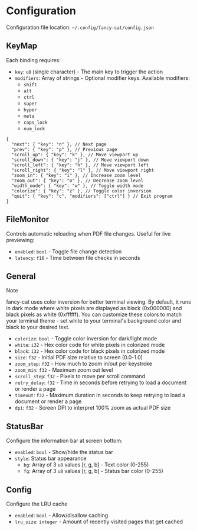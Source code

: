 # Configuration

Configuration file location: `~/.config/fancy-cat/config.json`

## KeyMap

Each binding requires:

- `key`: `u8` (single character) - The main key to trigger the action
- `modifiers`: Array of strings - Optional modifier keys. Available modifiers:
  - `shift`
  - `alt`
  - `ctrl`
  - `super`
  - `hyper`
  - `meta`
  - `caps_lock`
  - `num_lock`

```jsonc
{
  "next": { "key": "n" }, // Next page
  "prev": { "key": "p" }, // Previous page
  "scroll_up": { "key": "k" }, // Move viewport up
  "scroll_down": { "key": "j" }, // Move viewport down
  "scroll_left": { "key": "h" }, // Move viewport left
  "scroll_right": { "key": "l" }, // Move viewport right
  "zoom_in": { "key": "i" }, // Increase zoom level
  "zoom_out": { "key": "o" }, // Decrease zoom level
  "width_mode": { "key": "w" }, // Toggle width mode
  "colorize": { "key": "z" }, // Toggle color inversion
  "quit": { "key": "c", "modifiers": ["ctrl"] } // Exit program
}
```

## FileMonitor

Controls automatic reloading when PDF file changes. Useful for live previewing:

- `enabled`: `bool` - Toggle file change detection
- `latency`: `f16` - Time between file checks in seconds

## General

> [!NOTE]  
> fancy-cat uses color inversion for better terminal viewing. By default, it runs in dark mode where white pixels are displayed as black (0x000000) and black pixels as white (0xffffff). You can customize these colors to match your terminal theme - set white to your terminal's background color and black to your desired text.

- `colorize`: `bool` - Toggle color inversion for dark/light mode
- `white`: `i32` - Hex color code for white pixels in colorized mode
- `black`: `i32` - Hex color code for black pixels in colorized mode
- `size`: `f32` - Initial PDF size relative to screen (0.0-1.0)
- `zoom_step`: `f32` - How much to zoom in/out per keystroke
- `zoom_min`: `f32` - Maximum zoom out level
- `scroll_step`: `f32` - Pixels to move per scroll command
- `retry_delay`: `f32` - Time in seconds before retrying to load a document or render a page
- `timeout`: `f32` - Maximum duration in seconds to keep retrying to load a document or render a page
- `dpi`: `f32` - Screen DPI to interpret 100% zoom as actual PDF size

## StatusBar

Configure the information bar at screen bottom:

- `enabled`: `bool` - Show/hide the status bar
- `style`: Status bar appearance
  - `bg`: Array of 3 `u8` values [r, g, b] - Text color (0-255)
  - `fg`: Array of 3 `u8` values [r, g, b] - Status bar color (0-255)

## Config

Configure the LRU cache

- `enabled`: `bool` - Allow/disallow caching
- `lru_size`: `ìnteger` - Amount of recently visited pages that get cached
